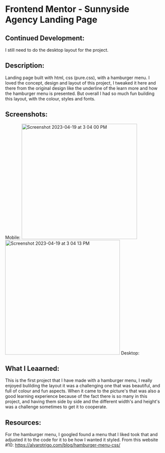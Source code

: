 # Frontend Mentor - Sunnyside Agency Landing Page

## Continued Development:
I still need to do the desktop layout for the project. 

## Description:
Landing page built with html, css (pure.css), with a hamburger menu. 
I loved the concept, design and layout of this project, I tweaked it here and there from the original design like the underline of the learn more and how the hamburger menu is presented. But overall I had so much fun building this layout, with the colour, styles and fonts. 

## Screenshots:
Mobile:
<img width="371" alt="Screenshot 2023-04-19 at 3 04 00 PM" src="https://user-images.githubusercontent.com/109821108/233164353-a18b1021-e24c-42b7-a038-8d8bcdf7078b.png">
<img width="369" alt="Screenshot 2023-04-19 at 3 04 13 PM" src="https://user-images.githubusercontent.com/109821108/233164367-2bb9f6fb-105d-4233-aa49-7663348e773c.png">
Desktop:

## What I Leaarned:
This is the first project that I have made with a hamburger menu, I really enjoyed bulilding the layout it was a challenging one that was beautiful, and full of colour and fun aspects. When it came to the picture's that was also a good learning experience because of the fact there is so many in this project, and having them side by side and the different width's and height's was a challenge sometimes to get it to cooperate. 

## Resources:
For the hamburger menu, I googled found a menu that I liked took that and adjusted it to the code for it to be how I wanted it styled. From this website #10: https://alvarotrigo.com/blog/hamburger-menu-css/

